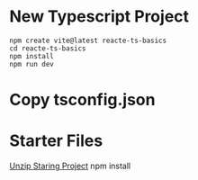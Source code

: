 # New Typescript Project
    npm create vite@latest reacte-ts-basics
    cd reacte-ts-basics
    npm install
    npm run dev

# Copy tsconfig.json
# Starter Files
[Unzip Staring Project](https://github.com/academind/react-typescript-course-resources/tree/main/code/03%20React%20TypeScript%20Essentials/01%20Starting%20Project)
    npm install